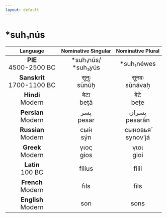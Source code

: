 ```yaml
---
layout: default
---
```

<!---
Text can be **bold**, _italic_, or ~~strikethrough~~.

[Link to another page](./another-page.html)

There should be whitespace between paragraphs.

There should be whitespace between paragraphs. We recommend including a README, or a file with information about your project.
-->

# \*suh₁nús 

<style>
td {
  font-size: 20px
}
</style>

| Language | Nominative Singular | Nominative Plural |
|:-:|:-:|:-:|
| **PIE**<br>4500-2500 BC | \*suh₁nús/<br>\*suh₃yús | \*suh₁néwes |
| **Sanskrit**<br>1700-1100 BC  | सूनुः<br>sūnúḥ | सूनवः<br>sūnávaḥ |
| **Hindi**<br>Modern | बेटा<br>beṭā | बेटे<br>beṭe |
| **Persian**<br>Modern | پسر<br>pesar | پسران<br>pesarân |
| **Russian**<br>Modern | сы́н<br>sýn | сыновья́<br>synovʹjá |
| **Greek**<br>Modern | γιος<br>gios | γιοι<br>gioi |
| **Latin**<br>100 BC | filius | filii |
| **French**<br>Modern | fils | fils |
| **English**<br>Modern | son | sons |
